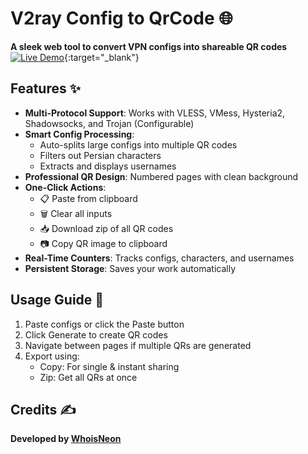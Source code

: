 # V2ray Config to QrCode 🌐

**A sleek web tool to convert VPN configs into shareable QR codes**
[![Live Demo](https://img.shields.io/badge/Demo-Live%20Demo-green?style=for-the-badge)](https://whoisneon.github.io/cfg2qr){:target="_blank"}

## Features ✨

- **Multi-Protocol Support**: Works with VLESS, VMess, Hysteria2, Shadowsocks, and Trojan (Configurable)
- **Smart Config Processing**:
  - Auto-splits large configs into multiple QR codes
  - Filters out Persian characters
  - Extracts and displays usernames
- **Professional QR Design**: Numbered pages with clean background
- **One-Click Actions**:
  - 📋 Paste from clipboard
  - 🗑️ Clear all inputs
  - 📥 Download zip of all QR codes
  - 📷 Copy QR image to clipboard
- **Real-Time Counters**: Tracks configs, characters, and usernames
- **Persistent Storage**: Saves your work automatically

## Usage Guide 🚀

1. Paste configs or click the Paste button
2. Click Generate to create QR codes
3. Navigate between pages if multiple QRs are generated
4. Export using:
   - Copy: For single & instant sharing
   - Zip: Get all QRs at once

## Credits ✍️

**Developed by [WhoisNeon](https://github.com/WhoisNeon)**
